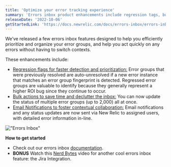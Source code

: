 ```yaml
---
title: 'Optimize your error tracking experience'
summary: 'Errors inbox product enhancements include regression tags, bulk actions and email notifications.'
releaseDate: '2022-10-06'
getStartedLink: 'https://docs.newrelic.com/docs/errors-inbox/errors-inbox/'
---
```


We’ve released a few errors inbox features designed to help you efficiently prioritize and organize your error groups, and help you act quickly on any errors without having to switch contexts.

These enhancements include:

- [Regression flags for faster detection and prioritization:](https://docs.newrelic.com/docs/errors-inbox/errors-inbox/#regression-tag) Error groups that were previously resolved are auto-unresolved if a new error instance that matches an error group fingerprint is detected. Regressed error groups are valuable to identify because they generally represent a higher ROI bug since they continue to occur.
- [Bulk actions to save time and declutter the inbox:](https://docs.newrelic.com/docs/errors-inbox/errors-inbox/#bulk-actions) You can now update the status of multiple error groups (up to 2,000) all at once.
- [Email Notifications to foster contextual collaboration:](https://docs.newrelic.com/docs/errors-inbox/errors-email-notifications) Email notifications and any status updates are now sent via New Relic to assigned users, with detailed error information in-line.

!["Errors Inbox"](/images/ErrorsInbox_preview.webp 'Errors Inbox')

**How to get started**

- Check out our errors inbox [documentation](https://docs.newrelic.com/docs/errors-inbox/errors-inbox/).
- **BONUS** Watch this [Nerd Bytes](https://www.youtube.com/watch?v=v2frs2Pyjfw) video for another cool errors inbox feature: the Jira Integration.
